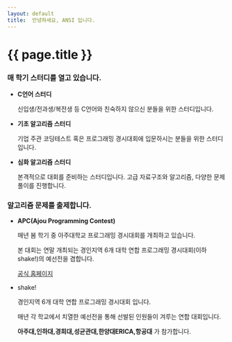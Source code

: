 ```yaml
---
layout: default
title:  안녕하세요, ANSI 입니다.
---
```


# {{ page.title }}

### 매 학기 스터디를 열고 있습니다.

- **C언어 스터디**
    
    신입생/전과생/복전생 등 C언어와 친숙하지 않으신 분들을 위한 스터디입니다.
- **기초 알고리즘 스터디**

    기업 주관 코딩테스트 혹은 프로그래밍 경시대회에 입문하시는 분들을 위한 스터디입니다.
- **심화 알고리즘 스터디**

    본격적으로 대회를 준비하는 스터디입니다. 고급 자료구조와 알고리즘, 다양한 문제 풀이를 진행합니다.

### 알고리즘 문제를 출제합니다.
- **APC(Ajou Programming Contest)**

    매년 봄 학기 중 아주대학교 프로그래밍 경시대회를 개최하고 있습니다.

    본 대회는 연말 개최되는 경인지역 6개 대학 연합 프로그래밍 경시대회(이하 shake!)의 예선전을 겸합니다.

    [공식 홈페이지](https://shake.codes/apc)

- shake!

    경인지역 6개 대학 연합 프로그래밍 경시대회 입니다.

    매년 각 학교에서 치열한 예선전을 통해 선발된 인원들이 겨루는 연합 대회입니다.
    
    __아주대,인하대,경희대,성균관대,한양대ERICA,항공대__ 가 참가합니다.


<!-- _Add your text here_


What's Markdown (`.md`)?

Markdown is markup that lets you write hypertext (HTML) documents
in easy-to-read and easy-to-write plain text.
No angle brackets `<></>` required for
paragraphs, lists, blockquotes, tables, etc.


This is a paragraph (in Markdown). Some more
text here.

This is another paragraph.

This is a list:

- Orange
- Apple
- Blueberry



Just getting started with Markdown?
See the [HTML <-> Markdown Quick Reference (Cheat Sheet)][quickref].


[quickref]: https://github.com/mundimark/quickrefs/blob/master/HTML.md -->
